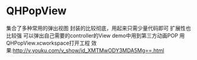 # QHPopView
集合了多种常用的弹出视图 封装的比较彻底，用起来只需少量代码即可 扩展性也比较强 可以弹出自己需要的controller的View
demo中用到第三方动画POP 用QHPopView.xcworkspace打开工程
效果:http://v.youku.com/v_show/id_XMTMwODY3MDA5Mg==.html
